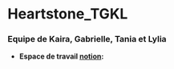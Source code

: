 # Heartstone_TGKL

### Equipe de Kaira, Gabrielle, Tania et Lylia

- **Espace de travail [notion](https://www.notion.so/Hearstone-22172647bc82470080ca3a0eb035638b?pvs=4):**
